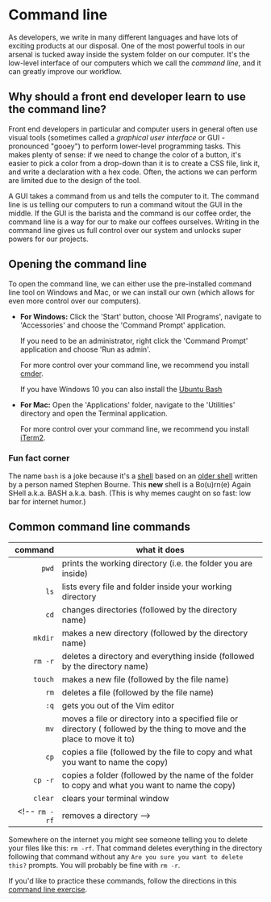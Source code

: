# Command line

As developers, we write in many different languages and have lots of exciting products at our disposal. One of the most powerful tools in our arsenal is tucked away inside the system folder on our computer. It's the low-level interface of our computers which we call the _command line_, and it can greatly improve our workflow.

## Why should a front end developer learn to use the command line?

Front end developers in particular and computer users in general often use visual tools (sometimes called a _graphical user interface_ or GUI - pronounced "gooey") to perform lower-level programming tasks. This makes plenty of sense: if we need to change the color of a button, it's easier to pick a color from a drop-down than it is to create a CSS file, link it, and write a declaration with a hex code. Often, the actions we can perform are limited due to the design of the tool. 

A GUI takes a command from us and tells the computer to it. The command line is us telling our computers to run a command witout the GUI in the middle. If the GUI is the barista and the command is our coffee order, the command line is a way for our to make our coffees ourselves. Writing in the command line gives us full control over our system and unlocks super powers for our projects.

## Opening the command line

To open the command line, we can either use the pre-installed command line tool on Windows and Mac, or we can install our own (which allows for even more control over our computers).

* **For Windows:** Click the 'Start' button, choose 'All Programs', navigate to 'Accessories' and choose the 'Command Prompt' application.
    
    If you need to be an administrator, right click the 'Command Prompt' application and choose 'Run as admin'.
    
    For more control over your command line, we recommend you install [cmder](http://cmder.net/).

  If you have Windows 10 you can also install the [Ubuntu Bash](http://www.howtogeek.com/249966/how-to-install-and-use-the-linux-bash-shell-on-windows-10/)

* **For Mac:** Open the 'Applications' folder, navigate to the 'Utilities' directory and open the Terminal application.

    For more control over your command line, we recommend you install [iTerm2](http://iterm2.com/).

### Fun fact corner

The name `bash` is a joke because it's a [shell](https://en.wikipedia.org/wiki/Shell_(computing)) based on an [older shell](https://en.wikipedia.org/wiki/Bourne_shell) written by a person named Stephen Bourne. This **new** shell is a Bo(u)rn(e) Again SHell a.k.a. BASH a.k.a. bash. (This is why memes caught on so fast: low bar for internet humor.)

## Common command line commands

command | what it does
---: | ---
`pwd` | prints the working directory (i.e. the folder you are inside)
`ls` | lists every file and folder inside your working directory
`cd` | changes directories (followed by the directory name)
`mkdir` | makes a new directory (followed by the directory name)
`rm -r` | deletes a directory and everything inside (followed by the directory name)
`touch` | makes a new file (followed by the file name)
`rm` | deletes a file (followed by the file name)
`:q` | gets you out of the Vim editor
`mv` | moves a file or directory into a specified file or directory ( followed by the thing to move and the place to move it to) 
`cp` | copies a file (followed by the file to copy and what you want to name the copy)
`cp -r`| copies a folder (followed by the name of the folder to copy and what you want to name the copy)
`clear` | clears your terminal window
<!-- `rm -rf` | removes a directory  -->

Somewhere on the internet you might see someone telling you to delete your files like this: `rm -rf`. That command deletes everything in the directory following that command without any `Are you sure you want to delete this?` prompts. You will probably be fine with `rm -r`.

If you'd like to practice these commands, follow the directions in this [command line exercise](https://hychalknotes.s3.amazonaws.com/command-line-dolly.md).